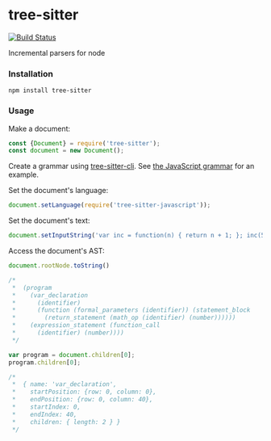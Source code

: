 tree-sitter
===========

[![Build Status](https://travis-ci.org/tree-sitter/node-tree-sitter.svg?branch=master)](https://travis-ci.org/tree-sitter/node-tree-sitter)

Incremental parsers for node

### Installation

```
npm install tree-sitter
```

### Usage

Make a document:

```javascript
const {Document} = require('tree-sitter');
const document = new Document();
```

Create a grammar using [tree-sitter-cli](http://github.com/tree-sitter/tree-sitter-cli). See [the JavaScript grammar](http://github.com/tree-sitter/tree-sitter-javascript) for an example.

Set the document's language:

```javascript
document.setLanguage(require('tree-sitter-javascript'));
```

Set the document's text:

```javascript
document.setInputString('var inc = function(n) { return n + 1; }; inc(5);');
```

Access the document's AST:

```javascript
document.rootNode.toString()

/*
 *  (program
 *    (var_declaration
 *      (identifier)
 *      (function (formal_parameters (identifier)) (statement_block
 *        (return_statement (math_op (identifier) (number))))))
 *    (expression_statement (function_call
 *      (identifier) (number))))
 */

var program = document.children[0];
program.children[0];

/*
 *  { name: 'var_declaration',
 *    startPosition: {row: 0, column: 0},
 *    endPosition: {row: 0, column: 40},
 *    startIndex: 0,
 *    endIndex: 40,
 *    children: { length: 2 } }
 */
```
